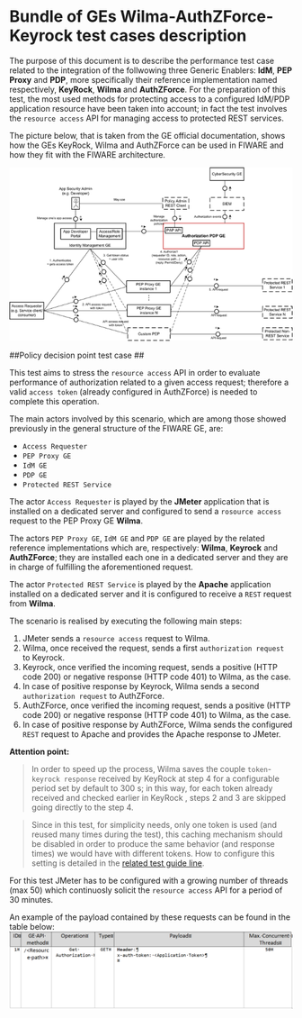 # Bundle of GEs Wilma-AuthZForce-Keyrock test cases description #

The purpose of this document is to describe the performance test case related to the integration of the follwowing three Generic Enablers: **IdM**, **PEP Proxy** and **PDP**, more specifically their reference implementation named respectively, **KeyRock**, **Wilma** and **AuthZForce**.
For the preparation of this test, the most used methods for protecting access to a configured IdM/PDP application resource have been taken into account;  in fact the test involves the `resource access` API for managing access to protected REST services.

The picture below, that is taken from the GE official documentation, shows how the GEs KeyRock, Wilma and AuthZForce can be used in FIWARE and how they fit with the FIWARE architecture.

![Update data flow](./680px-AuthorizationPDP.Architecture.FMC.Block.png)

##Policy decision point test case ##

This test aims to stress the `resource access` API in order to evaluate performance of authorization related to a given access request; therefore a valid `access token` (already configured in AuthZForce) is needed to complete this operation.

The main actors involved by this scenario, which are among those showed previously in the general structure of the FIWARE GE, are:

- `Access Requester`
- `PEP Proxy GE`
- `IdM GE`
- `PDP GE`
- `Protected REST Service`

The actor `Access Requester` is played by the **JMeter** application that is installed on a dedicated server and configured to send a `rosource access` request to the PEP Proxy GE **Wilma**.

The actors `PEP Proxy GE`, `IdM GE` and `PDP GE` are played by the related reference implementations which are, respectively: **Wilma**, **Keyrock** and **AuthZForce**; they are installed each one in a dedicated server and they are in charge of fulfilling the aforementioned request.

The actor `Protected REST Service` is played by the **Apache** application installed on a dedicated server and it is configured to receive a `REST` request from **Wilma**.

The scenario is realised by executing the following main steps:

1. JMeter sends a `resource access` request to Wilma.
2. Wilma, once received the request, sends a first `authorization request` to Keyrock.
3. Keyrock, once verified the incoming request, sends a positive (HTTP code 200) or negative response (HTTP code 401) to Wilma, as the case.
4. In case of positive response by Keyrock, Wilma sends a second `authorization request` to AuthZForce.
5. AuthZForce, once verified the incoming request, sends a positive (HTTP code 200) or negative response (HTTP code 401) to Wilma, as the case.
6. In case of positive response by AuthZForce, Wilma sends the configured `REST` request to Apache and provides the Apache response to JMeter.

**Attention point:**
> In order to speed up the process,  Wilma saves the couple `token`-`keyrock response`  received by KeyRock at step 4 for a configurable period set by default to 300 s; in this way, for each token already received and checked earlier in KeyRock , steps 2 and 3 are skipped going directly to the step 4.

> Since in this test, for simplicity needs, only one token is used (and reused many times during the test), this caching mechanism should be disabled in order to produce the same behavior (and response times) we would have with different tokens. How to configure this setting is detailed in the [related test guide line](../../doc/manuals/authZForce-wilma-keyrock/bundle_authzforce-wilma-keyrock-test-guide-lines.md).

For this test JMeter has to be configured with a growing number of threads (max 50) which continuosly solicit the `resource access` API for a period of 30 minutes.

An example of the payload contained by these requests can be found in the table below:
![Update data flow](./Table1.png)

